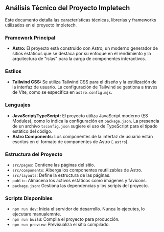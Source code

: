 ## Análisis Técnico del Proyecto Impletech

Este documento detalla las características técnicas, librerías y frameworks utilizados en el proyecto Impletech.

### Framework Principal

- **Astro:** El proyecto está construido con Astro, un moderno generador de sitios estáticos que se destaca por su enfoque en el rendimiento y la arquitectura de "islas" para la carga de componentes interactivos.

### Estilos

- **Tailwind CSS:** Se utiliza Tailwind CSS para el diseño y la estilización de la interfaz de usuario. La configuración de Tailwind se gestiona a través de Vite, como se especifica en `astro.config.mjs`.

### Lenguajes

- **JavaScript/TypeScript:** El proyecto utiliza JavaScript moderno (ES Modules), como lo indica la configuración en `package.json`. La presencia de un archivo `tsconfig.json` sugiere el uso de TypeScript para el tipado estático del código.
- **Astro Components:** Los componentes de la interfaz de usuario están escritos en el formato de componentes de Astro (`.astro`).

### Estructura del Proyecto

- `src/pages`: Contiene las páginas del sitio.
- `src/components`: Alberga los componentes reutilizables de Astro.
- `src/layouts`: Define la estructura de las páginas.
- `public`: Almacena los activos estáticos como imágenes y favicons.
- `package.json`: Gestiona las dependencias y los scripts del proyecto.

### Scripts Disponibles

- `npm run dev`: Inicia el servidor de desarrollo. Nunca lo ejecutes, lo ejecutare manualemnte.
- `npm run build`: Compila el proyecto para producción.
- `npm run preview`: Previsualiza el sitio compilado.
